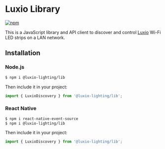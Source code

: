 # Luxio Library

[![npm](https://img.shields.io/npm/v/@luxio-lighting/lib.svg)](https://www.npmjs.com/package/@luxio-lighting/lib)

This is a JavaScript library and API client to discover and control [Luxio](https://luxio.lighting) Wi-Fi LED strips on a LAN network.

## Installation

### Node.js

```bash
$ npm i @luxio-lighting/lib
```

Then include it in your project:

```javascript
import { LuxioDiscovery } from '@luxio-lighting/lib';
```

### React Native

```bash
$ npm i react-native-event-source
$ npm i @luxio-lighting/lib
```

Then include it in your project:

```javascript
import { LuxioDiscovery } from '@luxio-lighting/lib';
```